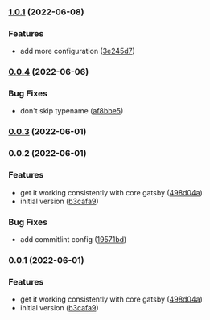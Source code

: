 

### [1.0.1](https://github.com/bond-london/gatsby-graphql-typegen/compare/v0.0.4...v1.0.1) (2022-06-08)


### Features

* add more configuration ([3e245d7](https://github.com/bond-london/gatsby-graphql-typegen/commit/3e245d7e31932ca2b6002e6d08ea52f7d2f099ed))

### [0.0.4](https://github.com/bond-london/gatsby-graphql-typegen/compare/v0.0.3...v0.0.4) (2022-06-06)


### Bug Fixes

* don't skip typename ([af8bbe5](https://github.com/bond-london/gatsby-graphql-typegen/commit/af8bbe5bf85f3c0b973ab68054ed5245a2921e79))

### [0.0.3](https://github.com/bond-london/gatsby-graphql-typegen/compare/v0.0.2...v0.0.3) (2022-06-01)

### 0.0.2 (2022-06-01)


### Features

* get it working consistently with core gatsby ([498d04a](https://github.com/bond-london/gatsby-graphql-typegen/commit/498d04aabc0bc4c14e5099239b5684e8f5c70306))
* initial version ([b3cafa9](https://github.com/bond-london/gatsby-graphql-typegen/commit/b3cafa90685a428be864b46ff47ee52150c9b719))


### Bug Fixes

* add commitlint config ([19571bd](https://github.com/bond-london/gatsby-graphql-typegen/commit/19571bda5f24f3a44a077d952e389bb683892ea2))

### 0.0.1 (2022-06-01)


### Features

* get it working consistently with core gatsby ([498d04a](https://github.com/bond-london/gatsby-graphql-typegen/commit/498d04aabc0bc4c14e5099239b5684e8f5c70306))
* initial version ([b3cafa9](https://github.com/bond-london/gatsby-graphql-typegen/commit/b3cafa90685a428be864b46ff47ee52150c9b719))